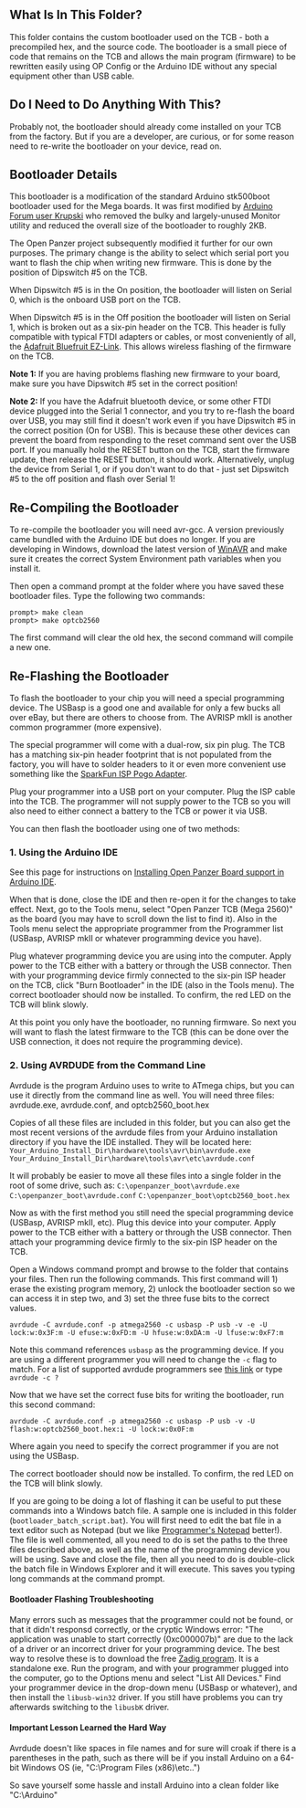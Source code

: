 ## What Is In This Folder? 

This folder contains the custom bootloader used on the TCB - both a precompiled hex, and the source code. The bootloader is a small piece of code that remains on the TCB and allows the main program (firmware) to be rewritten easily using OP Config or the Arduino IDE without any special equipment other than USB cable. 

## Do I Need to Do Anything With This? 

Probably not, the bootloader should already come installed on your TCB from the factory. But if you are a developer, are curious, or for some reason need to re-write the bootloader on your device, read on. 

## Bootloader Details

This bootloader is a modification of the standard Arduino stk500boot bootloader used for the Mega boards. It was first modified by [Arduino Forum user Krupski](http://forum.arduino.cc/index.php?topic=309467.0) who removed the bulky and largely-unused Monitor utility and reduced the overall size of the bootloader to roughly 2KB. 

The Open Panzer project subsequently modified it further for our own purposes. The primary change is the ability to select which serial port you want to flash the chip when writing new firmware. This is done by the position of Dipswitch #5 on the TCB. 

When Dipswitch #5 is in the On position, the bootloader will listen on Serial 0, which is the onboard USB port on the TCB. 

When Dipswitch #5 is in the Off position the bootloader will listen on Serial 1, which is broken out as a six-pin header on the TCB. This header is fully compatible with typical FTDI adapters or cables, or most conveniently of all, the [Adafruit Bluefruit EZ-Link](https://www.adafruit.com/product/1588). This allows wireless flashing of the firmware on the TCB. 

**Note 1:** If you are having problems flashing new firmware to your board, make sure you have Dipswitch #5 set in the correct position! 

**Note 2:** If you have the Adafruit bluetooth device, or some other FTDI device plugged into the Serial 1 connector, and you try to re-flash the board over USB, you may still find it doesn't work even if you have Dipswitch #5 in the correct position (On for USB). This is because these other devices can prevent the board from responding to the reset command sent over the USB port. If you manually hold the RESET button on the TCB, start the firmware update, then release the RESET button, it should work. Alternatively, unplug the device from Serial 1, or if you don't want to do that -  just set Dipswitch #5 to the off position and flash over Serial 1!

## Re-Compiling the Bootloader

To re-compile the bootloader you will need avr-gcc. A version previously came bundled with the Arduino IDE but does no longer. If you are developing in Windows, download the latest version of [WinAVR](https://sourceforge.net/projects/winavr/) and make sure it creates the correct System Environment path variables when you install it. 

Then open a command prompt at the folder where you have saved these bootloader files. Type the following two commands: 
```
prompt> make clean
prompt> make optcb2560
```

The first command will clear the old hex, the second command will compile a new one. 


## Re-Flashing the Bootloader
To flash the bootloader to your chip you will need a special programming device. The USBasp is a good one and available for only a few bucks all over eBay, but there are others to choose from. The AVRISP mkII is another common programmer (more expensive).

The special programmer will come with a dual-row, six pin plug. The TCB has a matching six-pin header footprint that is not populated from the factory, you will have to solder headers to it or even more convenient use something like the [SparkFun ISP Pogo Adapter](https://www.sparkfun.com/products/11591). 

Plug your programmer into a USB port on your computer. Plug the ISP cable into the TCB. The programmer will not supply power to the TCB so you will also need to either connect a battery to the TCB or power it via USB. 

You can then flash the bootloader using one of two methods: 

### 1. Using the Arduino IDE
See this page for instructions on [Installing Open Panzer Board support in Arduino IDE](https://github.com/OpenPanzerProject/OpenPanzerBoards). 

When that is done, close the IDE and then re-open it for the changes to take effect. Next, go to the Tools menu, select "Open Panzer TCB (Mega 2560)" as the board (you may have to scroll down the list to find it). Also in the Tools menu select the appropriate programmer from the Programmer list (USBasp, AVRISP mkII or whatever programming device you have). 

Plug whatever programming device you are using into the computer. Apply power to the TCB either with a battery or through the USB connector. Then with your programming device firmly connected to the six-pin ISP header on the TCB, click "Burn Bootloader" in the IDE (also in the Tools menu). The correct bootloader should now be installed. To confirm, the red LED on the TCB will blink slowly. 

At this point you only have the bootloader, no running firmware. So next you will want to flash the latest firmware to the TCB (this can be done over the USB connection, it does not require the programming device). 

### 2. Using AVRDUDE from the Command Line
Avrdude is the program Arduino uses to write to ATmega chips, but you can use it directly from the command line as well. You will need three files: avrdude.exe, avrdude.conf, and optcb2560_boot.hex

Copies of all these files are included in this folder, but you can also get the most recent versions of the avrdude files from your Arduino installation directory if you have the IDE installed. They will be located here: 
`Your_Arduino_Install_Dir\hardware\tools\avr\bin\avrdude.exe`
`Your_Arduino_Install_Dir\hardware\tools\avr\etc\avrdude.conf`

It will probably be easier to move all these files into a single folder in the root of some drive, such as: 
`C:\openpanzer_boot\avrdude.exe`
`C:\openpanzer_boot\avrdude.conf`
`C:\openpanzer_boot\optcb2560_boot.hex`

Now as with the first method you still need the special programming device (USBasp, AVRISP mkII, etc). Plug this device into your computer. Apply power to the TCB either with a battery or through the USB connector. Then attach your programming device firmly to the six-pin ISP header on the TCB.

Open a Windows command prompt and browse to the folder that contains your files. Then run the following commands. This first command will 1) erase the existing program memory, 2) unlock the bootloader section so we can access it in step two, and 3) set the three fuse bits to the correct values. 

`avrdude -C avrdude.conf -p atmega2560 -c usbasp -P usb -v -e -U lock:w:0x3F:m -U efuse:w:0xFD:m -U hfuse:w:0xDA:m -U lfuse:w:0xF7:m`

Note this command references `usbasp` as the programming device. If you are using a different programmer you will need to change the `-c` flag to match. For a list of supported avrdude programmers see [this link](http://www.nongnu.org/avrdude/user-manual/avrdude_4.html) or type `avrdude -c ?` 

Now that we have set the correct fuse bits for writing the bootloader, run this second command:

`avrdude -C avrdude.conf -p atmega2560 -c usbasp -P usb -v -U flash:w:optcb2560_boot.hex:i -U lock:w:0x0F:m`

Where again you need to specify the correct programmer if you are not using the USBasp. 

The correct bootloader should now be installed. To confirm, the red LED on the TCB will blink slowly. 

If you are going to be doing a lot of flashing it can be useful to put these commands into a Windows batch file. A sample one is included in this folder (`bootloader_batch_script.bat`). You will first need to edit the bat file in a text editor such as Notepad (but we like [Programmer's Notepad](http://www.pnotepad.org/) better!). The file is well commented, all you need to do is set the paths to the three files described above, as well as the name of the programming device you will be using. Save and close the file, then all you need to do is double-click the batch file in Windows Explorer and it will execute. This saves you typing long commands at the command prompt. 

#### Bootloader Flashing Troubleshooting
Many errors such as messages that the programmer could not be found, or that it didn't responsd correctly, or the cryptic Windows error: "The application was unable to start correctly (0xc000007b)" are due to the lack of a driver or an incorrect driver for your programming device. The best way to resolve these is to download the free [Zadig program](https://zadig.akeo.ie/). It is a standalone exe. Run the program, and with your programmer plugged into the computer, go to the Options menu and select "List All Devices." Find your programmer device in the drop-down menu (USBasp or whatever), and then install the `libusb-win32` driver. If you still have problems you can try afterwards switching to the `libusbK` driver. 

#### Important Lesson Learned the Hard Way
Avrdude doesn't like spaces in file names and for sure will croak if there is a parentheses in the path, such as there will be if you install Arduino on a 64-bit Windows OS (ie, "C:\Program Files (x86)\etc..")

So save yourself some hassle and install Arduino into a clean folder like "C:\Arduino\"
